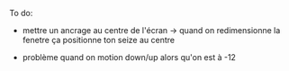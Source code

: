 

To do:

- mettre un ancrage au centre de l'écran -> quand on redimensionne la fenetre ça positionne ton seize au centre

- problème quand on motion down/up alors qu'on est à -12
